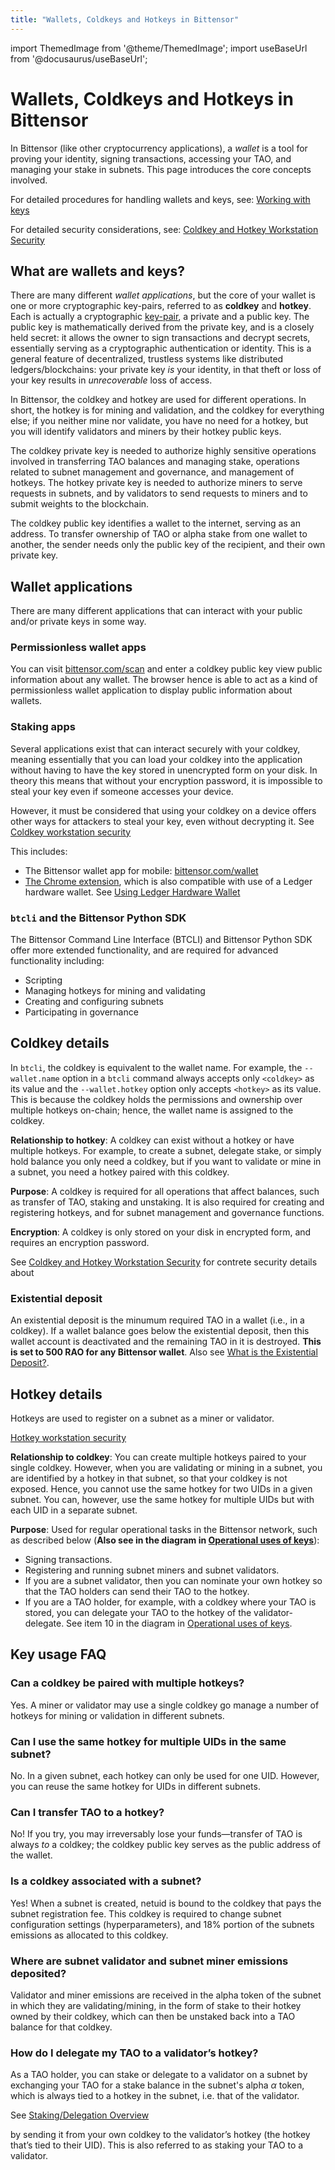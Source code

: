 ```yaml
---
title: "Wallets, Coldkeys and Hotkeys in Bittensor"
---
```

import ThemedImage from '@theme/ThemedImage';
import useBaseUrl from '@docusaurus/useBaseUrl';

# Wallets, Coldkeys and Hotkeys in Bittensor

In Bittensor (like other cryptocurrency applications), a *wallet* is a tool for proving your identity, signing transactions, accessing your TAO, and managing your stake in subnets. This page introduces the core concepts involved.

For detailed procedures for handling wallets and keys, see: [Working with keys](../working-with-keys.md)

For detailed security considerations, see: [Coldkey and Hotkey Workstation Security](./coldkey-hotkey-security.md)

## What are wallets and keys?

There are many different *wallet applications*, but the core of your wallet is one or more cryptographic key-pairs, referred to as **coldkey** and **hotkey**. Each is actually a cryptographic [key-pair](https://en.wikipedia.org/wiki/Public-key_cryptography), a private and a public key. The public key is mathematically derived from the private key, and is a closely held secret: it allows the owner to sign transactions and decrypt secrets, essentially serving as a cryptographic authentication or identity. This is a general feature of decentralized, trustless systems like distributed ledgers/blockchains: your private key *is* your identity, in that theft or loss of your key results in *unrecoverable* loss of access.

In Bittensor, the coldkey and hotkey are used for different operations. In short, the hotkey is for mining and validation, and the coldkey for everything else; if you neither mine nor validate, you have no need for a hotkey, but you will identify validators and miners by their hotkey public keys.

The coldkey private key is needed to authorize highly sensitive operations involved in transferring TAO balances and managing stake, operations related to subnet management and governance, and management of hotkeys. The hotkey private key is needed to authorize miners to serve requests in subnets, and by validators to send requests to miners and to submit weights to the blockchain.

The coldkey public key identifies a wallet to the internet, serving as an address. To transfer ownership of TAO or alpha stake from one wallet to another, the sender needs only the public key of the recipient, and their own private key.

## Wallet applications

There are many different applications that can interact with your public and/or private keys in some way.

### Permissionless wallet apps

You can visit [bittensor.com/scan](https://bittensor.com/scan) and enter a coldkey public key view public information about any wallet. The browser hence is able to act as a kind of permissionless wallet application to display public information about wallets.

### Staking apps

Several applications exist that can interact securely with your coldkey, meaning essentially that you can load your coldkey into the application without having to have the key stored in unencrypted form on your disk. In theory this means that without your encryption password, it is impossible to steal your key even if someone accesses your device.

However, it must be considered that using your coldkey on a device offers other ways for attackers to steal your key, even without decrypting it. See [Coldkey workstation security](./coldkey-hotkey-security#coldkey-workstation-security)

This includes:
- The Bittensor wallet app for mobile: [bittensor.com/wallet](https://bittensor.com/wallet)
- [The Chrome extension](https://chromewebstore.google.com/detail/bittensor-wallet/bdgmdoedahdcjmpmifafdhnffjinddgc), which is also compatible with use of a Ledger hardware wallet. See [Using Ledger Hardware Wallet](../staking-and-delegation/using-ledger-hw-wallet.md)

### `btcli` and the Bittensor Python SDK

The Bittensor Command Line Interface (BTCLI) and Bittensor Python SDK offer more extended functionality, and are required for advanced functionality including:

- Scripting
- Managing hotkeys for mining and validating
- Creating and configuring subnets
- Participating in governance

## Coldkey details

In `btcli`, the coldkey is equivalent to the wallet name. For example, the `--wallet.name` option in a `btcli` command always accepts only `<coldkey>` as its value and the `--wallet.hotkey` option only accepts `<hotkey>` as its value. This is because the coldkey holds the permissions and ownership over multiple hotkeys on-chain; hence, the wallet name is assigned to the coldkey.

**Relationship to hotkey**: A coldkey can exist without a hotkey or have multiple hotkeys. For example, to create a subnet, delegate stake, or simply hold balance you only need a coldkey, but if you want to validate or mine in a subnet, you need a hotkey paired with this coldkey.

**Purpose**: A coldkey is required for all operations that affect balances, such as transfer of TAO, staking and unstaking. It is also required for creating and registering hotkeys, and for subnet management and governance functions.

**Encryption**: A coldkey is only stored on your disk in encrypted form, and requires an encryption password.

See [Coldkey and Hotkey Workstation Security](../getting-started/coldkey-hotkey-security) for contrete security details about 


<!-- <center>
<ThemedImage
alt="Coldkey and hotkey pairings"
sources={{
    light: useBaseUrl('/img/docs/coldkey-hotkey-pairing.svg'),
    dark: useBaseUrl('/img/docs/coldkey-hotkey-pairing.svg'),
  }}
style={{width: 750}}
/>
</center>

<br /> -->

### Existential deposit

An existential deposit is the minumum required TAO in a wallet (i.e., in a coldkey). If a wallet balance goes below the existential deposit, then this wallet account is deactivated and the remaining TAO in it is destroyed. **This is set to 500 RAO for any Bittensor wallet**. Also see [What is the Existential Deposit?](https://support.polkadot.network/support/solutions/articles/65000168651-what-is-the-existential-deposit-).

## Hotkey details

Hotkeys are used to register on a subnet as a miner or validator.

[Hotkey workstation security](../getting-started/coldkey-hotkey-security#hotkey-workstation-security)


**Relationship to coldkey**: You can create multiple hotkeys paired to your single coldkey. However, when you are validating or mining in a subnet, you are identified by a hotkey in that subnet, so that your coldkey is not exposed. Hence, you cannot use the same hotkey for two UIDs in a given subnet. You can, however, use the same hotkey for multiple UIDs but with each UID in a separate subnet.

**Purpose**: Used for regular operational tasks in the Bittensor network, such as described below (**Also see in the diagram in [Operational uses of keys](#operational-uses-of-keys)**):
  - Signing transactions.
  - Registering and running subnet miners and subnet validators.
  - If you are a subnet validator, then you can nominate your own hotkey so that the TAO holders can send their TAO to the hotkey.
  - If you are a TAO holder, for example, with a coldkey where your TAO is stored, you can delegate your TAO to the hotkey of the validator-delegate. See item 10 in the diagram in [Operational uses of keys](#operational-uses-of-keys).

## Key usage FAQ

### Can a coldkey be paired with multiple hotkeys?

Yes. A miner or validator may use a single coldkey go manage a number of hotkeys for mining or validation in different subnets.

### Can I use the same hotkey for multiple UIDs in the same subnet?

No. In a given subnet, each hotkey can only be used for one UID. However, you can reuse the same hotkey for UIDs in different subnets.

### Can I transfer TAO to a hotkey?

No! If you try, you may irreversably lose your funds&mdash;transfer of TAO is always *to* a coldkey; the coldkey public key serves as the public address of the wallet.

### Is a coldkey associated with a subnet?

Yes! When a subnet is created, netuid is bound to the coldkey that pays the subnet registration fee. This coldkey is required to change subnet configuration settings (hyperparameters), and 18% portion of the subnets emissions as allocated to this coldkey.


### Where are subnet validator and subnet miner emissions deposited?

Validator and miner emissions are received in the alpha token of the subnet in which they are validating/mining, in the form of stake to their hotkey owned by their coldkey, which can then be unstaked back into a TAO balance for that coldkey.

### How do I delegate my TAO to a validator’s hotkey?

As a TAO holder, you can stake or delegate to a validator on a subnet by exchanging your TAO for a stake balance in the subnet's alpha $\alpha$ token, which is always tied to a hotkey in the subnet, i.e. that of the validator.

See [Staking/Delegation Overview](../staking-and-delegation/delegation)




by sending it from your own coldkey to the validator’s hotkey (the hotkey 
that’s tied to their UID). This is also referred to as staking your TAO to a validator.